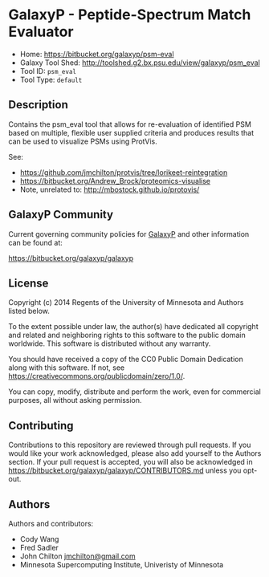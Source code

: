 GalaxyP - Peptide-Spectrum Match Evaluator
==========================================

* Home: <https://bitbucket.org/galaxyp/psm-eval>
* Galaxy Tool Shed: <http://toolshed.g2.bx.psu.edu/view/galaxyp/psm_eval>
* Tool ID: `psm_eval`
* Tool Type: `default`


Description
-----------

Contains the psm_eval tool that allows for re-evaluation of identified PSM based on multiple, flexible user supplied criteria and produces results that can be used to visualize PSMs using ProtVis.

See:

* https://github.com/jmchilton/protvis/tree/lorikeet-reintegration
* <https://bitbucket.org/Andrew_Brock/proteomics-visualise>
* Note, unrelated to: <http://mbostock.github.io/protovis/>


GalaxyP Community
-----------------

Current governing community policies for [GalaxyP](https://bitbucket.org/galaxyp/) and other information can be found at:

<https://bitbucket.org/galaxyp/galaxyp>


License
-------

Copyright (c) 2014 Regents of the University of Minnesota and Authors listed below.

To the extent possible under law, the author(s) have dedicated all copyright and related and neighboring rights to this software to the public domain worldwide. This software is distributed without any warranty.

You should have received a copy of the CC0 Public Domain Dedication along with this software. If not, see <https://creativecommons.org/publicdomain/zero/1.0/>.

You can copy, modify, distribute and perform the work, even for commercial purposes, all without asking permission.


Contributing
------------

Contributions to this repository are reviewed through pull requests. If you would like your work acknowledged, please also add yourself to the Authors section. If your pull request is accepted, you will also be acknowledged in <https://bitbucket.org/galaxyp/galaxyp/CONTRIBUTORS.md> unless you opt-out.


Authors
-------

Authors and contributors:

* Cody Wang
* Fred Sadler
* John Chilton <jmchilton@gmail.com>
* Minnesota Supercomputing Institute, Univeristy of Minnesota
